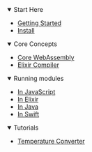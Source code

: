 <details open>
    <summary>Start Here</summary>

- [Getting Started](/getting-started)
- [Install](/install)

</details>


<details open>
    <summary>Core Concepts</summary>

- [Core WebAssembly](/concepts/core-webassembly)
- [Elixir Compiler](/concepts/elixir-compiler)

</details>


<details open>
    <summary>Running modules</summary>

- [In JavaScript](/run/javascript)
- [In Elixir](/run/elixir)
- [In Java](/run/java)
- [In Swift](/run/swift)

</details>


<details open>
    <summary>Tutorials</summary>

- [Temperature Converter](/tutorials/temperature-converter)

</details>
